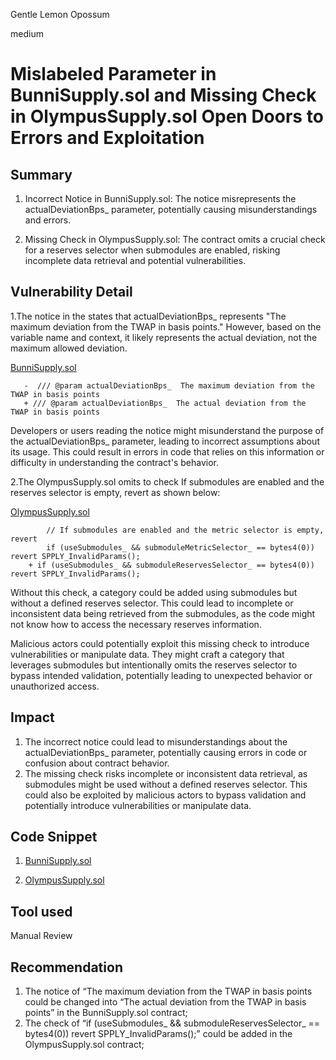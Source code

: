Gentle Lemon Opossum

medium

# Mislabeled Parameter in BunniSupply.sol and Missing Check in OlympusSupply.sol Open Doors to Errors and Exploitation

## Summary

1. Incorrect Notice in BunniSupply.sol: The notice misrepresents the actualDeviationBps_ parameter, potentially causing misunderstandings and errors.

2. Missing Check in OlympusSupply.sol: The contract omits a crucial check for a reserves selector when submodules are enabled, risking incomplete data retrieval and potential vulnerabilities.

## Vulnerability Detail

1.The notice in the states that actualDeviationBps_ represents "The maximum deviation from the TWAP in basis points." However, based on the variable name and context, it likely represents the actual deviation, not the maximum allowed deviation.

 [BunniSupply.sol](https://github.com/sherlock-audit/2023-11-olympus/blob/main/bophades/src/modules/SPPLY/submodules/BunniSupply.sol#L55C1-L56C1)


```solidity
   -  /// @param actualDeviationBps_  The maximum deviation from the TWAP in basis points
   + /// @param actualDeviationBps_  The actual deviation from the TWAP in basis points
```

Developers or users reading the notice might misunderstand the purpose of the actualDeviationBps_ parameter, leading to incorrect assumptions about its usage. This could result in errors in code that relies on this information or difficulty in understanding the contract's behavior.

2.The OlympusSupply.sol omits to check If submodules are enabled and the reserves selector is empty, revert as shown below:

 [OlympusSupply.sol](https://github.com/sherlock-audit/2023-11-olympus/blob/main/bophades/src/modules/SPPLY/OlympusSupply.sol#L141C9-L142C62)

```solidity
        // If submodules are enabled and the metric selector is empty, revert
        if (useSubmodules_ && submoduleMetricSelector_ == bytes4(0)) revert SPPLY_InvalidParams();
    + if (useSubmodules_ && submoduleReservesSelector_ == bytes4(0)) revert SPPLY_InvalidParams();
```
Without this check, a category could be added using submodules but without a defined reserves selector. This could lead to incomplete or inconsistent data being retrieved from the submodules, as the code might not know how to access the necessary reserves information.

Malicious actors could potentially exploit this missing check to introduce vulnerabilities or manipulate data. They might craft a category that leverages submodules but intentionally omits the reserves selector to bypass intended validation, potentially leading to unexpected behavior or unauthorized access.

## Impact

1. The incorrect notice could lead to misunderstandings about the actualDeviationBps_ parameter, potentially causing errors in code or confusion about contract behavior.
2. The missing check risks incomplete or inconsistent data retrieval, as submodules might be used without a defined reserves selector. This could also be exploited by malicious actors to bypass validation and potentially introduce vulnerabilities or manipulate data.

## Code Snippet

1. [BunniSupply.sol](https://github.com/sherlock-audit/2023-11-olympus/blob/main/bophades/src/modules/SPPLY/submodules/BunniSupply.sol#L55C1-L56C1)

2. [OlympusSupply.sol](https://github.com/sherlock-audit/2023-11-olympus/blob/main/bophades/src/modules/SPPLY/OlympusSupply.sol#L141C9-L142C62)

## Tool used

Manual Review

## Recommendation

1. The notice of “The maximum deviation from the TWAP in basis points could be changed into “The actual deviation from the TWAP in basis points” in the BunniSupply.sol contract; 
2. The check of “if (useSubmodules_ && submoduleReservesSelector_ == bytes4(0)) revert SPPLY_InvalidParams();” could be added in the OlympusSupply.sol contract;

